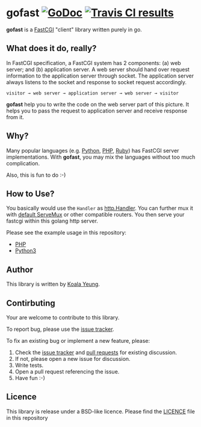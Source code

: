 # gofast [![GoDoc](https://godoc.org/github.com/yookoala/gofast?status.svg)][godoc] [![Travis CI results][travis]](https://travis-ci.org/yookoala/gofast?branch=master)

[godoc]: https://godoc.org/github.com/yookoala/gofast
[travis]: https://api.travis-ci.org/yookoala/gofast.svg?branch=master


**gofast** is a [FastCGI][fastcgi]
"client" library written purely in go.

[fastcgi]: http://www.mit.edu/~yandros/doc/specs/fcgi-spec.html


What does it do, really?
------------------------

In FastCGI specification, a FastCGI system has 2 components: (a) web
server; and (b) application server. A web server should hand over
request information to the application server through socket. The
application server always listens to the socket and response to
socket request accordingly.

```
visitor → web server → application server → web server → visitor
```

**gofast** help you to write the code on the web server part of this
picture. It helps you to pass the request to application server and
receive response from it.

Why?
----
Many popular languages (e.g. [Python][python/webservers],
[PHP][php-fpm], [Ruby][rubygem/fcgi]) has FastCGI server
implementations. With **gofast**, you may mix the languages
without too much complication.

Also, this is fun to do :-)

[php-fpm]: http://php.net/manual/en/install.fpm.php
[rubygem/fcgi]: https://rubygems.org/gems/fcgi/versions/0.9.2.1
[python/webservers]: https://docs.python.org/2/howto/webservers.html

How to Use?
-----------
You basically would use the `Handler` as [http.Handler]. You can further mux it
with [default ServeMux][http.NewServeMux] or other compatible routers. You then
serve your fastcgi within this golang http server.

Please see the example usage in this repository:

* [PHP]
* [Python3]

[http.Handler]: https://golang.org/pkg/net/http/#Handler
[mux]: https://golang.org/pkg/net/http/#ServeMux
[http.NewServeMux]: https://golang.org/pkg/net/http/#NewServeMux
[PHP]: example/php
[Python3]: example/python3

Author
------

This library is written by [Koala Yeung][author@github].

[author@github]: https://github.com/yookoala/


Contirbuting
------------

Your are welcome to contribute to this library.

To report bug, please use the [issue tracker][issue tracker].

To fix an existing bug or implement a new feature, please:

1. Check the [issue tracker][issue tracker] and [pull requests][pull requests] for existing discussion.
2. If not, please open a new issue for discussion.
3. Write tests.
4. Open a pull request referencing the issue.
5. Have fun :-)

[issue tracker]: https://github.com/yookoala/gofast/issues
[pull requests]: https://github.com/yookoala/gofast/pulls

Licence
-------

This library is release under a BSD-like licence. Please find the
[LICENCE][LICENCE] file in this repository

[LICENCE]: /LICENCE
